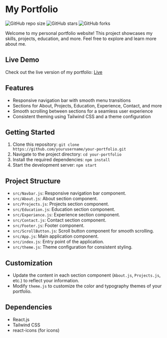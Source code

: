 # My Portfolio

![GitHub repo size](https://img.shields.io/github/repo-size/harshrastogi15/Personal)
![GitHub stars](https://img.shields.io/github/stars/harshrastogi15/Personal?style=social)
![GitHub forks](https://img.shields.io/github/forks/harshrastogi15/Personal?style=social)

Welcome to my personal portfolio website! This project showcases my skills, projects, education, and more. Feel free to explore and learn more about me.

## Live Demo

Check out the live version of my portfolio: [Live](https://harshrastogi15.github.io/Personal/)

## Features

- Responsive navigation bar with smooth menu transitions
- Sections for About, Projects, Education, Experience, Contact, and more
- Smooth scrolling between sections for a seamless user experience
- Consistent theming using Tailwind CSS and a theme configuration

## Getting Started

1. Clone this repository: `git clone https://github.com/yourusername/your-portfolio.git`
2. Navigate to the project directory: `cd your-portfolio`
3. Install the required dependencies: `npm install`
4. Start the development server: `npm start`

## Project Structure

- `src/Navbar.js`: Responsive navigation bar component.
- `src/About.js`: About section component.
- `src/Projects.js`: Projects section component.
- `src/Education.js`: Education section component.
- `src/Experience.js`: Experience section component.
- `src/Contact.js`: Contact section component.
- `src/Footer.js`: Footer component.
- `src/ScrollButton.js`: Scroll button component for smooth scrolling.
- `src/App.js`: Main application component.
- `src/index.js`: Entry point of the application.
- `src/theme.js`: Theme configuration for consistent styling.

## Customization

- Update the content in each section component (`About.js`, `Projects.js`, etc.) to reflect your information.
- Modify `theme.js` to customize the color and typography themes of your portfolio.

## Dependencies

- React.js
- Tailwind CSS
- react-icons (for icons)
